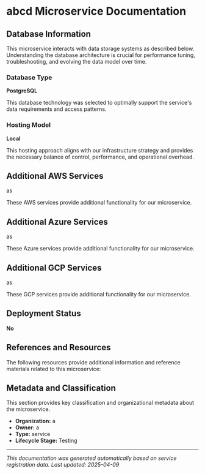 # abcd Microservice Documentation

## Database Information

This microservice interacts with data storage systems as described below. Understanding the database architecture is crucial for performance tuning, troubleshooting, and evolving the data model over time.

### Database Type

**PostgreSQL**

This database technology was selected to optimally support the service's data requirements and access patterns.

### Hosting Model

**Local**

This hosting approach aligns with our infrastructure strategy and provides the necessary balance of control, performance, and operational overhead.

## Additional AWS Services

as

These AWS services provide additional functionality for our microservice.

## Additional Azure Services

as

These Azure services provide additional functionality for our microservice.

## Additional GCP Services

as

These GCP services provide additional functionality for our microservice.

## Deployment Status

**No**

## References and Resources

The following resources provide additional information and reference materials related to this microservice:

## Metadata and Classification

This section provides key classification and organizational metadata about the microservice.

- **Organization:** a
- **Owner:** a
- **Type:** service
- **Lifecycle Stage:** Testing
---

*This documentation was generated automatically based on service registration data. Last updated: 2025-04-09*

